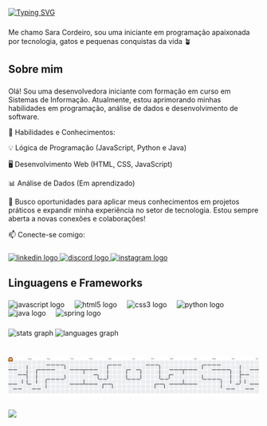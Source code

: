 [![Typing SVG](https://readme-typing-svg.demolab.com?font=Fira+Code&weight=700&size=27&duration=7000&pause=2000&color=5D9466&center=true&width=850&height=55&lines=Sara+Cordeiro+%7C+dev+back-end)](https://git.io/typing-svg)
###

<p align="left">Me chamo Sara Cordeiro, sou uma iniciante em programação apaixonada por tecnologia, gatos e pequenas conquistas da vida 🪴</p>

###

<h2 align="left">Sobre mim</h2>

###

<p align="left">Olá! Sou uma desenvolvedora iniciante com formação em curso em Sistemas de Informação. Atualmente, estou aprimorando minhas habilidades em programação, análise de dados e desenvolvimento de software.

📌 Habilidades e Conhecimentos:

💡 Lógica de Programação (JavaScript, Python e Java)

🖥️ Desenvolvimento Web (HTML, CSS, JavaScript)

📊 Análise de Dados (Em aprendizado)

🚀 Busco oportunidades para aplicar meus conhecimentos em projetos práticos e expandir minha experiência no setor de tecnologia. Estou sempre aberta a novas conexões e colaborações!

📫 Conecte-se comigo:
</p>

###

<div align="left">
  <a href="https://www.linkedin.com/in/sara-cordeiro-268054301/" target="_blank">
    <img src="https://raw.githubusercontent.com/maurodesouza/profile-readme-generator/master/src/assets/icons/social/linkedin/default.svg" width="52" height="40" alt="linkedin logo"  />
  </a>
  <a href="louul0u" target="_blank">
    <img src="https://raw.githubusercontent.com/maurodesouza/profile-readme-generator/master/src/assets/icons/social/discord/default.svg" width="52" height="40" alt="discord logo"  />
  </a>
  <a href="https://www.instagram.com/saracordeiro.py/?next=%2F" target="_blank">
    <img src="https://raw.githubusercontent.com/maurodesouza/profile-readme-generator/master/src/assets/icons/social/instagram/default.svg" width="52" height="40" alt="instagram logo"  />
  </a>
</div>

###

<h2 align="left">Linguagens e Frameworks</h2>

###

<div align="left">
  <img src="https://cdn.jsdelivr.net/gh/devicons/devicon/icons/javascript/javascript-original.svg" height="40" alt="javascript logo"  />
  <img width="12" />
  <img src="https://cdn.jsdelivr.net/gh/devicons/devicon/icons/html5/html5-original.svg" height="40" alt="html5 logo"  />
  <img width="12" />
  <img src="https://cdn.jsdelivr.net/gh/devicons/devicon/icons/css3/css3-original.svg" height="40" alt="css3 logo"  />
  <img width="12" />
  <img src="https://cdn.jsdelivr.net/gh/devicons/devicon/icons/python/python-original.svg" height="40" alt="python logo"  />
  <img width="12" />
  <img src="https://cdn.jsdelivr.net/gh/devicons/devicon/icons/java/java-original.svg" height="40" alt="java logo"  />
  <img width="12" />
  <img src="https://cdn.jsdelivr.net/gh/devicons/devicon/icons/spring/spring-original.svg" height="40" alt="spring logo"  />
</div>

###
###

<div align="left">
  <img src="https://github-readme-stats.vercel.app/api?username=infosara&hide_title=false&hide_rank=false&show_icons=true&include_all_commits=true&count_private=true&disable_animations=false&theme=solarized-dark&locale=en&hide_border=true&order=1" height="170" alt="stats graph"  />
  <img src="https://github-readme-stats.vercel.app/api/top-langs?username=infosara&locale=en&hide_title=false&layout=compact&card_width=320&langs_count=5&theme=maroongold&hide_border=true&order=2" height="170" alt="languages graph"  />
</div>

###

<br clear="both">

<picture>
  <source media="(prefers-color-scheme: dark)" srcset="https://raw.githubusercontent.com/infosara/infosara/output/pacman-contribution-graph-dark.svg">
  <source media="(prefers-color-scheme: light)" srcset="https://raw.githubusercontent.com/infosara/infosara/output/pacman-contribution-graph.svg">
  <img alt="pacman contribution graph" src="https://raw.githubusercontent.com/infosara/infosara/output/pacman-contribution-graph.svg">
</picture>

###
###

<div align="left">
  <img height="200" src="https://i.pinimg.com/originals/a8/6a/d8/a86ad8ef8c7b2c30d751e72118050919.gif"  />
</div>

###
